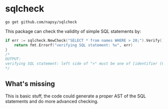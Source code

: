 # sqlcheck

```
go get github.com/napsy/sqlcheck
```

This package can check the validity of simple SQL statements by:

```go
if err := sqlcheck.NewCheck("SELECT * from names WHERE > 20;").Verify() {
	return fmt.Errorf("verifying SQL statement: %v", err)
}
/*
OUTPUT:
verifying SQL statement: left side of ">" must be one of [identifier (0..9)]
*/
```
## What's missing

This is basic stuff, the code could generate a proper AST of the SQL statements and do more advanced checking.
